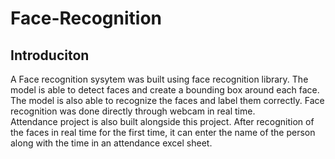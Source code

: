 # Face-Recognition
## Introduciton
A Face recognition sysytem was built using face recognition library. The model is able to detect faces and create a bounding box around each face. The model is also able to recognize the faces and label them correctly. Face recognition was done directly through webcam in real time.<br> 
Attendance project is also built alongside this project. After recognition of the faces in real time for the first time, it can enter the name of the person along with the time in an attendance excel sheet. 

